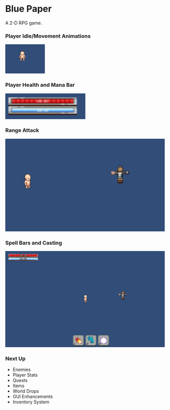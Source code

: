 # Blue Paper
A 2-D RPG game.

### Player Idle/Movement Animations

![player-movement](resources/player-movement.gif)

### Player Health and Mana Bar

![health-mana-bar](resources/health-mana-bar.gif)

### Range Attack
![fireball](resources/fireball.gif)

### Spell Bars and Casting
![spellcast](resources/spellcast.gif)

### Next Up
* Enemies
* Player Stats
* Quests
* Items
* World Drops
* GUI Enhancements
* Inventory System
